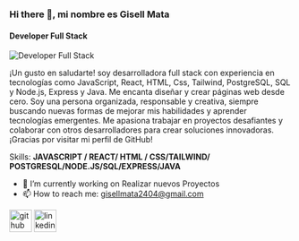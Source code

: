 ### Hi there 👋, mi nombre es Gisell Mata
#### Developer Full Stack
![Developer Full Stack](https://www.gifmaniacos.es/wp-content/uploads/2021/03/gifmaniacos.es-25-3.gif)

¡Un gusto en saludarte! soy desarrolladora full stack con experiencia en tecnologías como JavaScript, React, HTML, Css, Tailwind, PostgreSQL, SQL y Node.js, Express y Java. Me encanta diseñar y crear páginas web desde cero. Soy una persona organizada, responsable y creativa, siempre buscando nuevas formas de mejorar mis habilidades y aprender tecnologías emergentes. Me apasiona trabajar en proyectos desafiantes y colaborar con otros desarrolladores para crear soluciones innovadoras. ¡Gracias por visitar mi perfil de GitHub!

Skills: **JAVASCRIPT / REACT/ HTML / CSS/TAILWIND/ POSTGRESQL/NODE.JS/SQL/EXPRESS/JAVA**

- 🔭 I’m currently working on Realizar nuevos Proyectos 
- 📫 How to reach me: gisellmata2404@gmail.com 


[<img src='https://cdn.jsdelivr.net/npm/simple-icons@3.0.1/icons/github.svg' alt='github' height='40'>](https://github.com/https://github.com/Gisell24)  [<img src='https://cdn.jsdelivr.net/npm/simple-icons@3.0.1/icons/linkedin.svg' alt='linkedin' height='40'>](https://www.linkedin.com/in/gisell-mata-45aa38211/)
